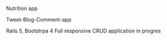 Nutrition app

Tweet-Blog-Comment-app

Rails 5, Bootstrpa 4 Full responsive CRUD application in progres